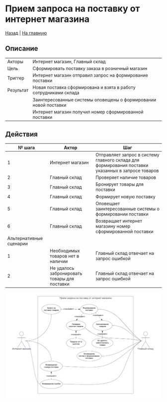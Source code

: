 # Прием запроса на поставку от интернет магазина

[Назад](README.md) | [На главную](../../../README.md)

## Описание 

|  |  |
| --- | --- |
| Акторы | Интернет магазин, Главный склад |
| Цель | Сформировать поставку заказа в розничный магазин |
| Триггер | Интернет магазин отправил запрос на формирование поставки
| Результат | Новая поставка сформирована и взята в работу сотрудниками склада
| | Заинтересованные системы оповещены о формировании новой поставки
| | Интернет магазин получил номер сформированной поставки

## Действия

| № шага | Актор | Шаг |
| --- | --- | --- |
| 1 | Интернет магазин | Отправляет запрос в систему главного склада для формирования поставки указанных в запросе товаров
| 2 | Главный склад | Проверяет наличие товаров
| 3 | Главный склад | Бронирует товары для поставки
| 4 | Главный склад | Формирует новую поставку
| 5 | Главный склад | Оповещает заинтересованные системы о формировании поставки
| 6 | Главный склад | Возвращает интернет магазину номер сформированной поставки
| Альтернативные сценарии |
| 1 | Необходимых товаров нет в наличии | Главный склад отвечает на запрос ошибкой
| 2 | Не удалось забронировать товары для поставки | Главный склад отвечает на запрос ошибкой


![Диаграмма](assets/ecom-delivery-request.png)
